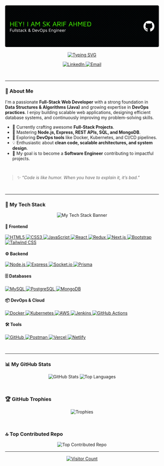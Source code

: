 <p align="center">
  <img src="./github-header-banner.png" alt="Header Banner">
</p>

<p align="center">
  <a href="https://git.io/typing-svg"><img src="https://readme-typing-svg.herokuapp.com?font=Fira+Code&size=28&pause=1000&color=61DAFB&center=true&vCenter=true&width=435&lines=Hi+there%2C+I'm+Sk+Arif+Ahmed+%F0%9F%91%8B;A+passionate+Full-Stack+Developer;A+Java+%26+DSA+Enthusiast;A+lifelong+learner." alt="Typing SVG"></a>
</p>

<p align="center">
  <a href="https://linkedin.com/in/skarifahmed" target="_blank">
    <img src="https://img.shields.io/badge/LinkedIn-%230077B5.svg?style=for-the-badge&logo=linkedin&logoColor=white" alt="LinkedIn">
  </a>
  <a href="mailto:skarifahmedofficial@gmail.com" target="_blank">
    <img src="https://img.shields.io/badge/Email-D14836?style=for-the-badge&logo=gmail&logoColor=white" alt="Email">
  </a>
</p>

<br>

---

### 💫 About Me

I'm a passionate **Full-Stack Web Developer** with a strong foundation in **Data Structures & Algorithms (Java)** and growing expertise in **DevOps practices**. I enjoy building scalable web applications, designing efficient database systems, and continuously improving my problem-solving skills.

- 🔭 Currently crafting awesome **Full-Stack Projects**.
- 🌱 Mastering **Node.js, Express, REST APIs, SQL, and MongoDB**.
- 🚀 Exploring **DevOps tools** like Docker, Kubernetes, and CI/CD pipelines.
- 💡 Enthusiastic about **clean code, scalable architectures, and system design**.
- 🎯 My goal is to become a **Software Engineer** contributing to impactful projects.

<br>

> ✨ *“Code is like humor. When you have to explain it, it’s bad.”*

<br>

---

### 🚀 My Tech Stack

<p align="center">
  <img src="https://i.imgur.com/gK2a5kP.png" alt="My Tech Stack Banner">
</p>

<div align="left">

  <h4>🎨 Frontend</h4>
  <p>
    <a href="https://developer.mozilla.org/en-US/docs/Web/HTML" target="_blank">
      <img src="https://skillicons.dev/icons?i=html" width="45" height="45" alt="HTML5" />
    </a>
    <a href="https://developer.mozilla.org/en-US/docs/Web/CSS" target="_blank">
      <img src="https://skillicons.dev/icons?i=css" width="45" height="45" alt="CSS3" />
    </a>
    <a href="https://www.javascript.com/" target="_blank">
      <img src="https://skillicons.dev/icons?i=js" width="45" height="45" alt="JavaScript" />
    </a>
    <a href="https://react.dev/" target="_blank">
      <img src="https://skillicons.dev/icons?i=react" width="45" height="45" alt="React" />
    </a>
    <a href="https://redux.js.org/" target="_blank">
      <img src="https://skillicons.dev/icons?i=redux" width="45" height="45" alt="Redux" />
    </a>
    <a href="https://nextjs.org/" target="_blank">
      <img src="https://skillicons.dev/icons?i=nextjs" width="45" height="45" alt="Next.js" />
    </a>
    <a href="https://getbootstrap.com/" target="_blank">
      <img src="https://skillicons.dev/icons?i=bootstrap" width="45" height="45" alt="Bootstrap" />
    </a>
    <a href="https://tailwindcss.com/" target="_blank">
      <img src="https://skillicons.dev/icons?i=tailwind" width="45" height="45" alt="Tailwind CSS" />
    </a>
  </p>

  <h4>⚙️ Backend</h4>
  <p>
    <a href="https://nodejs.org/" target="_blank">
      <img src="https://skillicons.dev/icons?i=nodejs" width="45" height="45" alt="Node.js" />
    </a>
    <a href="https://expressjs.com/" target="_blank">
      <img src="https://skillicons.dev/icons?i=express" width="45" height="45" alt="Express" />
    </a>
    <a href="https://socket.io/" target="_blank">
      <img src="https://skillicons.dev/icons?i=socketio" width="45" height="45" alt="Socket.io" />
    </a>
    <a href="https://www.prisma.io/" target="_blank">
      <img src="https://skillicons.dev/icons?i=prisma" width="45" height="45" alt="Prisma" />
    </a>
  </p>

  <h4>🗄️ Databases</h4>
  <p>
    <a href="https://www.mysql.com/" target="_blank">
      <img src="https://skillicons.dev/icons?i=mysql" width="45" height="45" alt="MySQL" />
    </a>
    <a href="https://www.postgresql.org/" target="_blank">
      <img src="https://skillicons.dev/icons?i=postgresql" width="45" height="45" alt="PostgreSQL" />
    </a>
    <a href="https://www.mongodb.com/" target="_blank">
      <img src="https://skillicons.dev/icons?i=mongodb" width="45" height="45" alt="MongoDB" />
    </a>
  </p>

  <h4>📦 DevOps & Cloud</h4>
  <p>
    <a href="https://www.docker.com/" target="_blank">
      <img src="https://skillicons.dev/icons?i=docker" width="45" height="45" alt="Docker" />
    </a>
    <a href="https://kubernetes.io/" target="_blank">
      <img src="https://skillicons.dev/icons?i=kubernetes" width="45" height="45" alt="Kubernetes" />
    </a>
    <a href="https://aws.amazon.com/" target="_blank">
      <img src="https://skillicons.dev/icons?i=aws" width="45" height="45" alt="AWS" />
    </a>
    <a href="https://www.jenkins.io/" target="_blank">
      <img src="https://skillicons.dev/icons?i=jenkins" width="45" height="45" alt="Jenkins" />
    </a>
    <a href="https://github.com/features/actions" target="_blank">
      <img src="https://skillicons.dev/icons?i=githubactions" width="45" height="45" alt="GitHub Actions" />
    </a>
  </p>

  <h4>🛠️ Tools</h4>
  <p>
    <a href="https://github.com/" target="_blank">
      <img src="https://skillicons.dev/icons?i=github" width="45" height="45" alt="GitHub" />
    </a>
    <a href="https://www.postman.com/" target="_blank">
      <img src="https://skillicons.dev/icons?i=postman" width="45" height="45" alt="Postman" />
    </a>
    <a href="https://vercel.com/" target="_blank">
      <img src="https://skillicons.dev/icons?i=vercel" width="45" height="45" alt="Vercel" />
    </a>
    <a href="https://www.netlify.com/" target="_blank">
      <img src="https://skillicons.dev/icons?i=netlify" width="45" height="45" alt="Netlify" />
    </a>
  </p>

</div>

<br>

---

### 📊 My GitHub Stats

<p align="center">
  <img src="https://github-readme-stats.vercel.app/api?username=Arif1258&show_icons=true&locale=en&theme=vision-friendly-dark&hide_border=true&bg_color=0d1117" alt="GitHub Stats" />
  <img src="https://github-readme-stats.vercel.app/api/top-langs?username=Arif1258&layout=compact&langs_count=7&theme=vision-friendly-dark&hide_border=true&bg_color=0d1117" alt="Top Languages" />
</p>

<br>

### 🏆 GitHub Trophies

<p align="center">
  <img src="https://github-profile-trophy.vercel.app/?username=Arif1258&theme=radical&no-frame=true&no-bg=true&margin-w=4" alt="Trophies">
</p>

<br>

### 🔝 Top Contributed Repo

<p align="center">
  <img src="https://github-contributor-stats.vercel.app/api?username=Arif1258&limit=5&theme=dark&combine_all_yearly_contributions=true" alt="Top Contributed Repo">
</p>

---

<p align="center">
  <a href="https://visitcount.itsvg.in">
    <img src="https://visitcount.itsvg.in/api?id=Arif1258&icon=0&color=0" alt="Visitor Count">
  </a>
</p>
